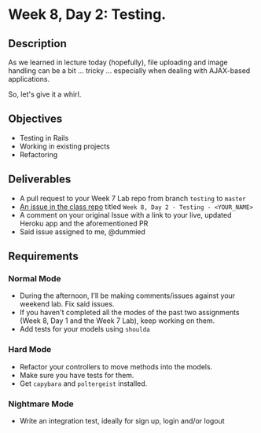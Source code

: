 # Week 8, Day 2: Testing.

## Description

As we learned in lecture today (hopefully), file uploading and image handling can be a bit ... tricky ... especially when dealing with AJAX-based applications.

So, let's give it a whirl.

## Objectives

* Testing in Rails
* Working in existing projects
* Refactoring

## Deliverables

* A pull request to your Week 7 Lab repo from branch `testing` to `master`
* [An issue in the class repo](https://github.com/tiy-indianapolis-ror-june2015/assignments/issues) titled `Week 8, Day 2 - Testing - <YOUR_NAME>`
* A comment on your original Issue with a link to your live, updated Heroku app and the aforementioned PR
* Said issue assigned to me, @dummied

## Requirements

### Normal Mode

* During the afternoon, I'll be making comments/issues against your weekend lab. Fix said issues.
* If you haven't completed all the modes of the past two assignments (Week 8, Day 1 and the Week 7 Lab), keep working on them.
* Add tests for your models using `shoulda`

### Hard Mode

* Refactor your controllers to move methods into the models.
* Make sure you have tests for them.
* Get `capybara` and `poltergeist` installed.

### Nightmare Mode

* Write an integration test, ideally for sign up, login and/or logout
